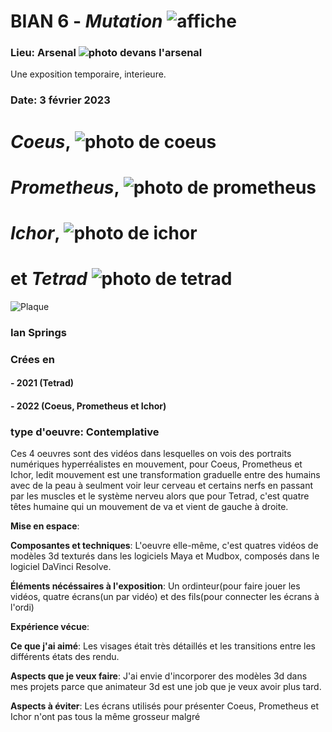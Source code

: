 # BIAN 6 - *Mutation* ![affiche](https://github.com/samesthumain/H23_TIM_inspirations_desmeulesvoyer/blob/main/BIAN/medias/bian_6.jpg)

### Lieu: Arsenal ![photo devans l'arsenal](https://github.com/samesthumain/H23_TIM_inspirations_desmeulesvoyer/blob/main/BIAN/medias/arsenal.png)

Une exposition temporaire, interieure.

### Date: 3 février 2023

# *Coeus*, ![photo de coeus](https://github.com/samesthumain/H23_TIM_inspirations_desmeulesvoyer/blob/main/BIAN/medias/Coeus.jpg)
# *Prometheus*, ![photo de prometheus](https://github.com/samesthumain/H23_TIM_inspirations_desmeulesvoyer/blob/main/BIAN/medias/prometheus.jpg)
# *Ichor*, ![photo de ichor](https://github.com/samesthumain/H23_TIM_inspirations_desmeulesvoyer/blob/main/BIAN/medias/Ichor.jpg)
# et *Tetrad* ![photo de tetrad](https://github.com/samesthumain/H23_TIM_inspirations_desmeulesvoyer/blob/main/BIAN/medias/tetrad.jpg)

![Plaque](https://github.com/samesthumain/H23_TIM_inspirations_desmeulesvoyer/blob/main/BIAN/medias/plaque.jpg)

### **Ian Springs**


### Crées en 
#### - 2021 (Tetrad)
#### - 2022 (Coeus, Prometheus et Ichor)

### type d'oeuvre: Contemplative

Ces 4 oeuvres sont des vidéos dans lesquelles on vois des portraits numériques hyperréalistes en mouvement, pour Coeus, Prometheus et Ichor, ledit mouvement est une transformation graduelle entre des humains avec de la peau à seulment voir leur cerveau et certains nerfs en passant par les muscles et le système nerveu alors que pour Tetrad, c'est quatre têtes humaine qui un mouvement de va et vient de gauche à droite.

**Mise en espace**: 

**Composantes et techniques**: L'oeuvre elle-même, c'est quatres vidéos de modèles 3d texturés dans les logiciels Maya et Mudbox, composés dans le logiciel DaVinci Resolve.

**Éléments nécéssaires à l'exposition**: Un ordinteur(pour faire jouer les vidéos, quatre écrans(un par vidéo) et des fils(pour connecter les écrans à l'ordi)

**Expérience vécue**:  

**Ce que j'ai aimé**: Les visages était très détaillés et les transitions entre les différents états des rendu.

**Aspects que je veux faire**: J'ai envie d'incorporer des modèles 3d dans mes projets parce que animateur 3d est une job que je veux avoir plus tard.

**Aspects à éviter**: Les écrans utilisés pour présenter Coeus, Prometheus et Ichor n'ont pas tous la même grosseur malgré
